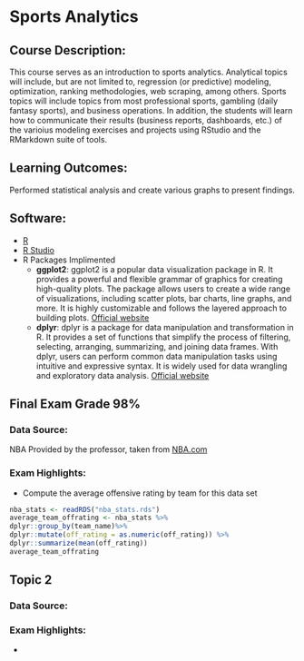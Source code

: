 # Sports Analytics

## Course Description:
This course serves as an introduction to sports analytics. Analytical topics will include, but are not limited to, regression (or
predictive) modeling, optimization, ranking methodologies, web scraping, among others. Sports topics will include topics from
most professional sports, gambling (daily fantasy sports), and business operations. In addition, the students will learn how to
communicate their results (business reports, dashboards, etc.) of the varioius modeling exercises and projects using RStudio
and the RMarkdown suite of tools.

## Learning Outcomes:
Performed statistical analysis and create various graphs to present findings.

## Software:
- [R](https://www.r-project.org/about.html)
- [R Studio](https://posit.co/products/open-source/rstudio/)
- R Packages Implimented 
  - **ggplot2**: ggplot2 is a popular data visualization package in R. It provides a powerful and flexible grammar of graphics for creating high-quality plots. The package allows users to create a wide range of visualizations, including scatter plots, bar charts, line graphs, and more. It is highly customizable and follows the layered approach to building plots. [Official website](https://ggplot2.tidyverse.org/)
  - **dplyr**: dplyr is a package for data manipulation and transformation in R. It provides a set of functions that simplify the process of filtering, selecting, arranging, summarizing, and joining data frames. With dplyr, users can perform common data manipulation tasks using intuitive and expressive syntax. It is widely used for data wrangling and exploratory data analysis. [Official website](https://dplyr.tidyverse.org/)


## Final Exam Grade 98%


### Data Source:
NBA Provided by the professor, taken from [NBA.com](NBA.com/stats)
### Exam Highlights:
- Compute the average offensive rating by team for this data set
```r
nba_stats <- readRDS("nba_stats.rds")
average_team_offrating <- nba_stats %>%
dplyr::group_by(team_name)%>%
dplyr::mutate(off_rating = as.numeric(off_rating)) %>%
dplyr::summarize(mean(off_rating))
average_team_offrating
```

## Topic 2

### Data Source:

### Exam Highlights: 
-
